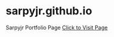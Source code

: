 # sarpyjr.github.io
Sarpyjr Portfolio Page
<a href="https://sarpyjr.github.io/">Click to Visit Page</a>
